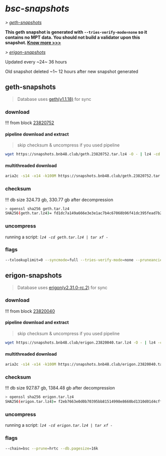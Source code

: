 # *bsc-snapshots*


*\> [geth-snapshots](#geth-snapshots)*

**This geth snapshot is generated with `--tries-verify-mode=none` so it contains no MPT data. You should not build a validator upon this snapshot. [Know more >>>](https://github.com/bnb-chain/bsc/pull/926)**

*\> [erigon-snapshots](#erigon-snapshots)*

Updated every ~24~ 36 hours

Old snapshot deleted ~1~ 12 hours after new snapshot generated

## geth-snapshots


> Database uses [geth(v1.1.18)](https://github.com/bnb-chain/bsc/releases/tag/v1.1.18) for sync


### download

<!-- begin_geth -->

!!! from block [23820752](https://bscscan.com/block/23820752)

#### pipeline download and extract
> skip checksum & uncompress if you used pipeline
```bash
wget https://snapshots.bnb48.club/geth.23820752.tar.lz4 -O - | lz4 -cd | tar xf -
```

#### multithreaded download

```bash
aria2c -s14 -x14 -k100M https://snapshots.bnb48.club/geth.23820752.tar.lz4 -o geth.tar.lz4
```


### checksum

!!! db size 324.73 gb, 330.77 gb after decompression
```bash
> openssl sha256 geth.tar.lz4
SHA256(geth.tar.lz4)= fd1dc7a149a666e3e3e1ac7b4c67068b96f41dc395fead7b2f7e992b0c7bdc85
```

<!-- end_geth -->

### uncompress


running a script: _`lz4 -cd geth.tar.lz4 | tar xf -`_


### flags


```bash
--txlookuplimit=0 --syncmode=full --tries-verify-mode=none --pruneancient=true --diffblock=5000
```


## erigon-snapshots


> Database uses [erigon(v2.31.0-rc.2)](https://github.com/ledgerwatch/erigon/releases/tag/v2.31.0-rc.2) for sync


### download

<!-- begin_erigon -->

!!! from block [23820040](https://bscscan.com/block/23820040)

#### pipeline download and extract
> skip checksum & uncompress if you used pipeline
```bash
wget https://snapshots.bnb48.club/erigon.23820040.tar.lz4 -O - | lz4 -cd | tar xf -
```

#### multithreaded download

```bash
aria2c -s14 -x14 -k100M https://snapshots.bnb48.club/erigon.23820040.tar.lz4 -o erigon.tar.lz4
```


### checksum

!!! db size 927.87 gb, 1384.48 gb after decompression
```bash
> openssl sha256 erigon.tar.lz4
SHA256(erigon.tar.lz4)= f2eb7663e0d0b70395bb81514998e8660bd1310d01d4cff4542cbd89bd48f621
```

<!-- end_erigon -->


### uncompress


running a script: _`lz4 -cd erigon.tar.lz4 | tar xf -`_


### flags


```bash
--chain=bsc --prune=hrtc --db.pagesize=16k
```

